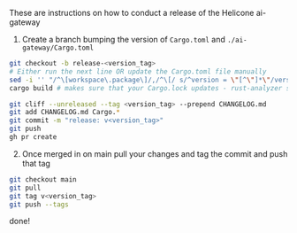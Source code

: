 These are instructions on how to conduct a release of the Helicone ai-gateway

1) Create a branch bumping the version of `Cargo.toml` and `./ai-gateway/Cargo.toml`
```sh
git checkout -b release-<version_tag>
# Either run the next line OR update the Cargo.toml file manually
sed -i '' "/^\[workspace\.package\]/,/^\[/ s/^version = \"[^\"]*\"/version = \"<version_tag>\"/" Cargo.toml
cargo build # makes sure that your Cargo.lock updates - rust-analyzer should do this though

git cliff --unreleased --tag <version_tag> --prepend CHANGELOG.md
git add CHANGELOG.md Cargo.*
git commit -m "release: v<version_tag>"
git push
gh pr create
```

2) Once merged in on main pull your changes and tag the commit and push that tag
```sh
git checkout main
git pull
git tag v<version_tag>
git push --tags
```

done!